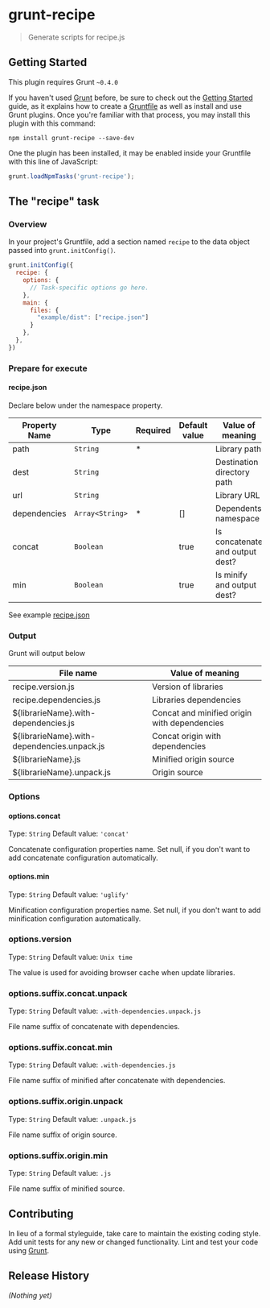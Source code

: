 # grunt-recipe

> Generate scripts for recipe.js

## Getting Started
This plugin requires Grunt `~0.4.0`

If you haven't used [Grunt](http://gruntjs.com/) before, be sure to check out the [Getting Started](http://gruntjs.com/getting-started) guide, as it explains how to create a [Gruntfile](http://gruntjs.com/sample-gruntfile) as well as install and use Grunt plugins. Once you're familiar with that process, you may install this plugin with this command:

```shell
npm install grunt-recipe --save-dev
```

One the plugin has been installed, it may be enabled inside your Gruntfile with this line of JavaScript:

```js
grunt.loadNpmTasks('grunt-recipe');
```

## The "recipe" task

### Overview
In your project's Gruntfile, add a section named `recipe` to the data object passed into `grunt.initConfig()`.

```js
grunt.initConfig({
  recipe: {
    options: {
      // Task-specific options go here.
    },
    main: {
      files: {
        "example/dist": ["recipe.json"]
      }
    },
  },
})
```

### Prepare for execute

#### recipe.json
Declare below under the namespace property.

|Property Name|Type|Required|Default value|Value of meaning|
|-----|-----|-----|-----|-----|
|path|`String`|*||Library path|
|dest|`String`|||Destination directory path|
|url|`String`|||Library URL|
|dependencies|`Array<String>`|*|[]|Dependents namespace|
|concat|`Boolean`||true|Is concatenate and output dest?|
|min|`Boolean`||true|Is minify and output dest?|

See example [recipe.json](https://github.com/sideroad/grunt-recipe/blob/master/recipe.json)

### Output
Grunt will output below

|File name|Value of meaning|
|---------|----------------|
|recipe.version.js|Version of libraries|
|recipe.dependencies.js|Libraries dependencies|
|${librarieName}.with-dependencies.js|Concat and minified origin with dependencies|
|${librarieName}.with-dependencies.unpack.js|Concat origin with dependencies|
|${librarieName}.js|Minified origin source|
|${librarieName}.unpack.js|Origin source|


### Options

#### options.concat
Type: `String`
Default value: `'concat'`

Concatenate configuration properties name.
Set null, if you don't want to add concatenate configuration automatically.

#### options.min
Type: `String`
Default value: `'uglify'`

Minification configuration properties name.
Set null, if you don't want to add minification configuration automatically.

### options.version
Type: `String`
Default value: `Unix time`

The value is used for avoiding browser cache when update libraries.

### options.suffix.concat.unpack
Type: `String`
Default value: `.with-dependencies.unpack.js`

File name suffix of concatenate with dependencies.

### options.suffix.concat.min
Type: `String`
Default value: `.with-dependencies.js`

File name suffix of minified after concatenate with dependencies.

### options.suffix.origin.unpack
Type: `String`
Default value: `.unpack.js`

File name suffix of origin source.

### options.suffix.origin.min
Type: `String`
Default value: `.js`

File name suffix of minified source.

## Contributing
In lieu of a formal styleguide, take care to maintain the existing coding style. Add unit tests for any new or changed functionality. Lint and test your code using [Grunt](http://gruntjs.com/).

## Release History
_(Nothing yet)_
